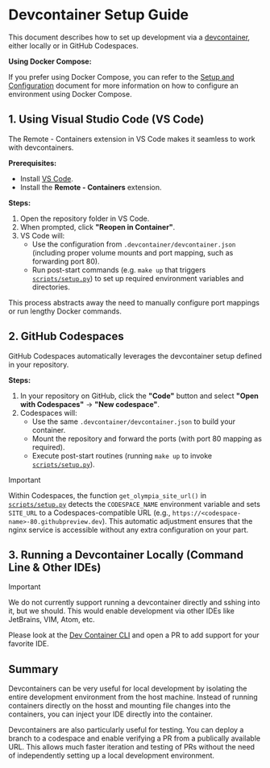 # Devcontainer Setup Guide

This document describes how to set up development via a [devcontainer](https://containers.dev),
either locally or in GitHub Codespaces.

**Using Docker Compose:**

If you prefer using Docker Compose, you can refer to the
[Setup and Configuration](./setup_and_configuration.md) document for more information
on how to configure an environment using Docker Compose.

## 1. Using Visual Studio Code (VS Code)

The Remote - Containers extension in VS Code makes it seamless to work with devcontainers.

**Prerequisites:**

- Install [VS Code](https://code.visualstudio.com/).
- Install the **Remote - Containers** extension.

**Steps:**

1. Open the repository folder in VS Code.
2. When prompted, click **"Reopen in Container"**.
3. VS Code will:
   - Use the configuration from `.devcontainer/devcontainer.json` (including proper volume mounts and port mapping, such as forwarding port 80).
   - Run post-start commands (e.g. `make up` that triggers [`scripts/setup.py`](scripts/setup.py)) to set up required environment variables and directories.

This process abstracts away the need to manually configure port mappings or run lengthy Docker commands.

## 2. GitHub Codespaces

GitHub Codespaces automatically leverages the devcontainer setup defined in your repository.

**Steps:**

1. In your repository on GitHub, click the **"Code"** button and select **"Open with Codespaces"** → **"New codespace"**.
2. Codespaces will:
   - Use the same `.devcontainer/devcontainer.json` to build your container.
   - Mount the repository and forward the ports (with port 80 mapping as required).
   - Execute post-start routines (running `make up` to invoke [`scripts/setup.py`](scripts/setup.py)).

> [!IMPORTANT]
> Within Codespaces, the function `get_olympia_site_url()` in [`scripts/setup.py`](scripts/setup.py) detects the `CODESPACE_NAME` environment variable and sets `SITE_URL` to a Codespaces-compatible URL (e.g., `https://<codespace-name>-80.githubpreview.dev`). This automatic adjustment ensures that the nginx service is accessible without any extra configuration on your part.

## 3. Running a Devcontainer Locally (Command Line & Other IDEs)

> [!IMPORTANT]
> We do not currently support running a devcontainer directly and sshing into it, but we should.
> This would enable development via other IDEs like JetBrains, VIM, Atom, etc.

Please look at the [Dev Container CLI](https://code.visualstudio.com/docs/devcontainers/devcontainer-cli)
and open a PR to add support for your favorite IDE.

## Summary

Devcontainers can be very useful for local development by isolating the entire development environment from
the host machine. Instead of running containers directly on the hosst and mounting file changes into the
containers, you can inject your IDE directly into the container.

Devcontainers are also particularly useful for testing. You can deploy a branch to a codespace and enable
verifying a PR from a publically available URL. This allows much faster iteration and testing of PRs
without the need of independently setting up a local development environment.
